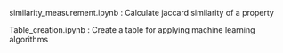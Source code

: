 similarity_measurement.ipynb : Calculate jaccard similarity of a property

Table_creation.ipynb : Create a table for applying machine learning algorithms
